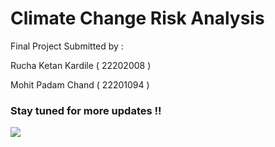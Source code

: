 # Climate Change Risk Analysis

Final Project Submitted by :

Rucha Ketan Kardile ( 22202008 )

Mohit Padam Chand ( 22201094 )

### Stay tuned for more updates !!

![](https://github.com/Your_Repository_Name/Your_GIF_Name.gif](https://github.com/ACM40960/project-mohitjain904/blob/main/Images/Header.gif)https://github.com/ACM40960/project-mohitjain904/blob/main/Images/Header.gif)

